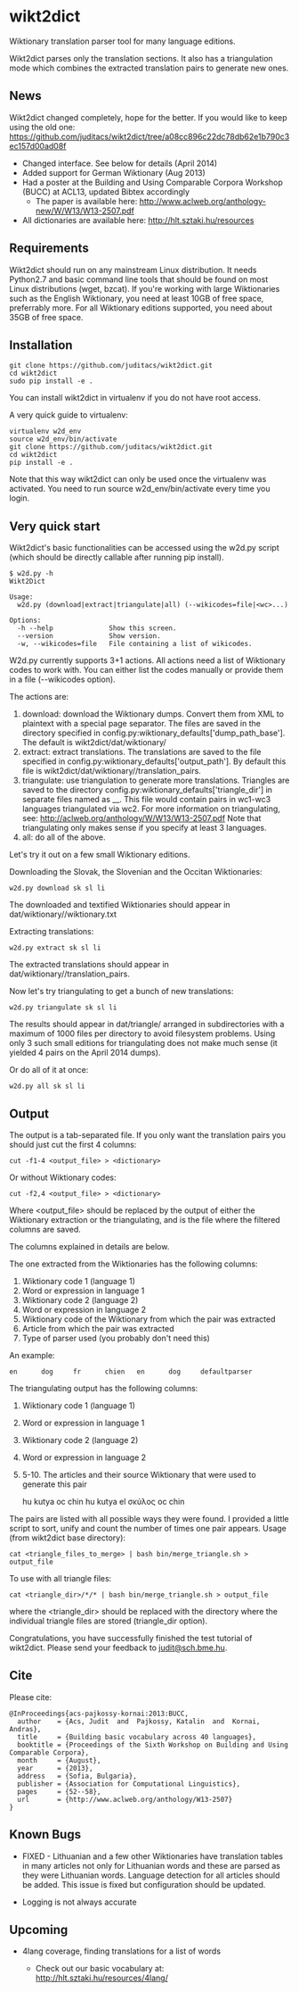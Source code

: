 # wikt2dict

Wiktionary translation parser tool for many language editions.

Wikt2dict parses only the translation sections.
It also has a triangulation mode which combines the extracted translation pairs to
generate new ones. 

## News

Wikt2dict changed completely, hope for the better. If you would like to keep using the old one:
https://github.com/juditacs/wikt2dict/tree/a08cc896c22dc78db62e1b790c3ec157d00ad08f

* Changed interface. See below for details (April 2014)
* Added support for German Wiktionary (Aug 2013)
* Had a poster at the Building and Using Comparable Corpora Workshop (BUCC) at ACL13, updated Bibtex accordingly
  * The paper is available here: http://www.aclweb.org/anthology-new/W/W13/W13-2507.pdf
* All dictionaries are available here: http://hlt.sztaki.hu/resources

## Requirements

Wikt2dict should run on any mainstream Linux distribution. It needs Python2.7 and basic command line
tools that should be found on most Linux distributions (wget, bzcat).
If you're working with large Wiktionaries such as the English Wiktionary, you need at least 10GB of
free space, preferrably more.
For all Wiktionary editions supported, you need about 35GB of free space.

## Installation

    git clone https://github.com/juditacs/wikt2dict.git
    cd wikt2dict
    sudo pip install -e .

You can install wikt2dict in virtualenv if you do not have root access.

A very quick guide to virtualenv:

    virtualenv w2d_env
    source w2d_env/bin/activate
    git clone https://github.com/juditacs/wikt2dict.git
    cd wikt2dict
    pip install -e .

Note that this way wikt2dict can only be used once the virtualenv was activated.
You need to run source w2d\_env/bin/activate every time you login.

## Very quick start

Wikt2dict's basic functionalities can be accessed using the w2d.py script (which should be directly callable after running pip install).

    $ w2d.py -h
    Wikt2Dict
    
    Usage:
      w2d.py (download|extract|triangulate|all) (--wikicodes=file|<wc>...)
    
    Options:
      -h --help              Show this screen.
      --version              Show version.
      -w, --wikicodes=file   File containing a list of wikicodes.

W2d.py currently supports 3+1 actions. All actions need a list of Wiktionary codes to work with.
You can either list the codes manually or provide them in a file (--wikicodes option).

The actions are:

1. download: download the Wiktionary dumps. Convert them from XML to plaintext with a special page separator.
The files are saved in the directory specified in config.py:wiktionary\_defaults['dump\_path\_base'].
The default is wikt2dict/dat/wiktionary/<language name>
1. extract: extract translations.
The translations are saved to the file specified in config.py:wiktionary\_defaults['output\_path'].
By default this file is wikt2dict/dat/wiktionary/<language name>/translation\_pairs.
1. triangulate: use triangulation to generate more translations.
Triangles are saved to the directory config.py:wiktionary\_defaults['triangle\_dir'] in separate files
named as <wc1>\_<wc2>\_<wc3>. This file would contain pairs in wc1-wc3 languages triangulated via wc2.
For more information on triangulating, see: http://aclweb.org/anthology/W/W13/W13-2507.pdf
Note that triangulating only makes sense if you specify at least 3 languages.
1. all: do all of the above.

Let's try it out on a few small Wiktionary editions.

Downloading the Slovak, the Slovenian and the Occitan Wiktionaries:

    w2d.py download sk sl li

The downloaded and textified Wiktionaries should appear in dat/wiktionary/<language name>/<wikicode>wiktionary.txt

Extracting translations:

    w2d.py extract sk sl li

The extracted translations should appear in dat/wiktionary/<language name>/translation\_pairs.

Now let's try triangulating to get a bunch of new translations:

    w2d.py triangulate sk sl li

The results should appear in dat/triangle/ arranged in subdirectories with a maximum of 1000 files per directory
to avoid filesystem problems.
Using only 3 such small editions for triangulating does not make much sense (it yielded 4 pairs on the April 2014 dumps).

Or do all of it at once:

    w2d.py all sk sl li

## Output

The output is a tab-separated file. 
If you only want the translation pairs you should just cut the first 4 columns:
    
    cut -f1-4 <output_file> > <dictionary>

Or without Wiktionary codes:

    cut -f2,4 <output_file> > <dictionary>

Where <output\_file> should be replaced by the output of either the Wiktionary extraction
or the triangulating, and <dictionary> is the file where the filtered columns are saved.

The columns explained in details are below.

The one extracted from the Wiktionaries has the following columns:

1. Wiktionary code 1 (language 1)
2. Word or expression in language 1
3. Wiktionary code 2 (language 2)
4. Word or expression in language 2
5. Wiktionary code of the Wiktionary from which the pair was extracted
6. Article from which the pair was extracted
7. Type of parser used (you probably don't need this)

An example:

    en      dog     fr      chien   en      dog     defaultparser

The triangulating output has the following columns:

1. Wiktionary code 1 (language 1)
2. Word or expression in language 1
3. Wiktionary code 2 (language 2)
4. Word or expression in language 2
5. 5-10. The articles and their source Wiktionary that were used to generate this pair

    hu      kutya   oc      chin    hu      kutya   el      σκύλος  oc      chin

The pairs are listed with all possible ways they were found. I provided a little script to 
sort, unify and count the number of times one pair appears.
Usage (from wikt2dict base directory):

    cat <triangle_files_to_merge> | bash bin/merge_triangle.sh > output_file

To use with all triangle files:

    cat <triangle_dir>/*/* | bash bin/merge_triangle.sh > output_file

where the <triangle\_dir> should be replaced with the directory where the individual triangle files are
stored (triangle\_dir option).

Congratulations, you have successfully finished the test tutorial of wikt2dict.
Please send your feedback to judit@sch.bme.hu.

## Cite

Please cite:

    @InProceedings{acs-pajkossy-kornai:2013:BUCC,  
      author    = {Acs, Judit  and  Pajkossy, Katalin  and  Kornai, Andras},  
      title     = {Building basic vocabulary across 40 languages},  
      booktitle = {Proceedings of the Sixth Workshop on Building and Using Comparable Corpora},  
      month     = {August},  
      year      = {2013},  
      address   = {Sofia, Bulgaria},  
      publisher = {Association for Computational Linguistics},  
      pages     = {52--58},  
      url       = {http://www.aclweb.org/anthology/W13-2507}  
    }  

## Known Bugs

* FIXED - Lithuanian and a few other Wiktionaries have translation tables in many articles
not only for Lithuanian words and these are parsed as they were Lithuanian words. 
Language detection for all articles should be added. This issue is fixed but configuration
should be updated.

* Logging is not always accurate

## Upcoming

* 4lang coverage, finding translations for a list of words

  * Check out our basic vocabulary at: http://hlt.sztaki.hu/resources/4lang/

<!---
You can create statistics of the coverage of 4lang and uroboros by calling:

    cat ../dat/lang/*/res/word_pairs | python fourlang_coverage.py ../res/4lang/coverage

This would take all translations extracted from the Wiktionaries and compute
the coverage of 4lang and uroboros based on each language of 4lang and all of them
combined as well.
The statistics are saved in ../res/4lang/ with the coverage prefix.
-->


